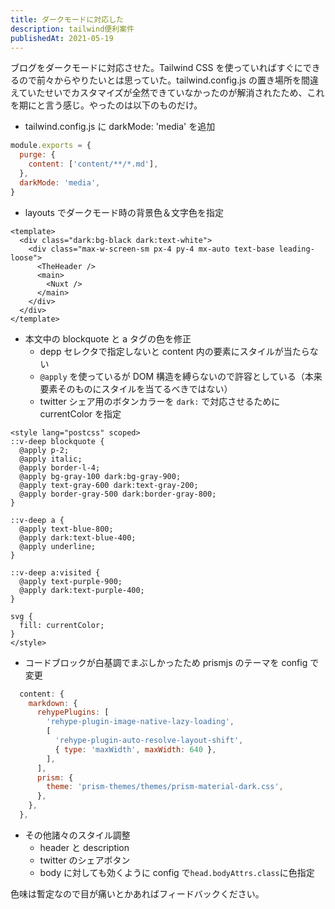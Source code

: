 ```yaml
---
title: ダークモードに対応した
description: tailwind便利案件
publishedAt: 2021-05-19
---
```


ブログをダークモードに対応させた。Tailwind CSS を使っていればすぐにできるので前々からやりたいとは思っていた。tailwind.config.js の置き場所を間違えていたせいでカスタマイズが全然できていなかったのが解消されたため、これを期にと言う感じ。やったのは以下のものだけ。

- tailwind.config.js に darkMode: 'media' を追加

```js
module.exports = {
  purge: {
    content: ['content/**/*.md'],
  },
  darkMode: 'media',
}
```

- layouts でダークモード時の背景色＆文字色を指定

```vue
<template>
  <div class="dark:bg-black dark:text-white">
    <div class="max-w-screen-sm px-4 py-4 mx-auto text-base leading-loose">
      <TheHeader />
      <main>
        <Nuxt />
      </main>
    </div>
  </div>
</template>
```

- 本文中の blockquote と a タグの色を修正
  - depp セレクタで指定しないと content 内の要素にスタイルが当たらない
  - `@apply` を使っているが DOM 構造を縛らないので許容としている（本来要素そのものにスタイルを当てるべきではない）
  - twitter シェア用のボタンカラーを `dark:` で対応させるために currentColor を指定

```vue
<style lang="postcss" scoped>
::v-deep blockquote {
  @apply p-2;
  @apply italic;
  @apply border-l-4;
  @apply bg-gray-100 dark:bg-gray-900;
  @apply text-gray-600 dark:text-gray-200;
  @apply border-gray-500 dark:border-gray-800;
}

::v-deep a {
  @apply text-blue-800;
  @apply dark:text-blue-400;
  @apply underline;
}

::v-deep a:visited {
  @apply text-purple-900;
  @apply dark:text-purple-400;
}

svg {
  fill: currentColor;
}
</style>
```

- コードブロックが白基調でまぶしかったため prismjs のテーマを config で変更

```js
  content: {
    markdown: {
      rehypePlugins: [
        'rehype-plugin-image-native-lazy-loading',
        [
          'rehype-plugin-auto-resolve-layout-shift',
          { type: 'maxWidth', maxWidth: 640 },
        ],
      ],
      prism: {
        theme: 'prism-themes/themes/prism-material-dark.css',
      },
    },
  },
```

- その他諸々のスタイル調整
  - header と description
  - twitter のシェアボタン
  - body に対しても効くように config で`head.bodyAttrs.class`に色指定

色味は暫定なので目が痛いとかあればフィードバックください。
